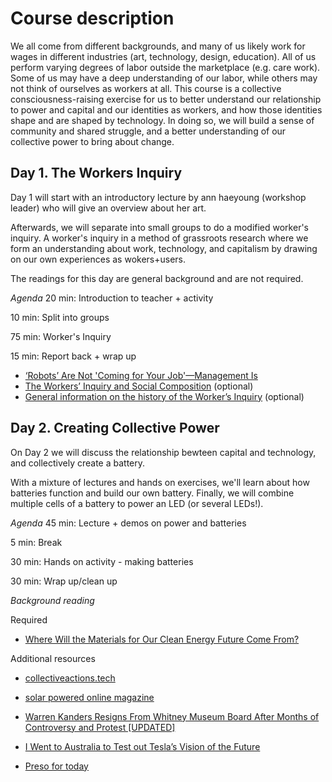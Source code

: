 # Course description

We all come from different backgrounds, and many of us likely work for wages in different industries (art, technology, design, education). All of us perform varying degrees of labor outside the marketplace (e.g. care work). Some of us may have a deep understanding of our labor, while others may not think of ourselves as workers at all. This course is a collective consciousness-raising exercise for us to better understand our relationship to power and capital and our identities as workers, and how those identities shape and are shaped by technology. In doing so, we will build a sense of community and shared struggle, and a better understanding of our collective power to bring about change.

## Day 1. The Workers Inquiry
Day 1 will start with an introductory lecture by ann haeyoung (workshop leader) who will give an overview about her art.

Afterwards, we will separate into small groups to do a modified worker's inquiry. A worker's inquiry in a method of grassroots research where we form an understanding about work, technology, and capitalism by drawing on our own experiences as wokers+users.

The readings for this day are general background and are not required.

*Agenda*
20 min: Introduction to teacher + activity

10 min: Split into groups

75 min: Worker's Inquiry

15 min: Report back + wrap up

* [‘Robots’ Are Not 'Coming for Your Job'—Management Is](https://gizmodo.com/robots-are-not-coming-for-your-job-management-is-1835127820)
* [The Workers’ Inquiry and Social Composition](https://notesfrombelow.org/article/workers-inquiry-and-social-composition) (optional)
* [General information on the history of the Worker’s Inquiry](https://www.viewpointmag.com/2013/09/27/workers-inquiry-a-genealogy/) (optional)

## Day 2. Creating Collective Power
On Day 2 we will discuss the relationship bewteen capital and technology, and collectively create a battery.

With a mixture of lectures and hands on exercises, we'll learn about how batteries function and build our own battery. Finally, we will combine multiple cells of a battery to power an LED (or several LEDs!).

*Agenda*
45 min: Lecture + demos on power and batteries

5 min: Break

30 min: Hands on activity - making batteries

30 min: Wrap up/clean up


*Background reading*

Required
* [Where Will the Materials for Our Clean Energy Future Come From?](https://www.theverge.com/2019/2/15/18226210/energy-renewables-materials-mining-environment-neodymium-copper-lithium-cobalt)

Additional resources
* [collectiveactions.tech](https://collectiveactions.tech/)
* [solar powered online magazine](https://solar.lowtechmagazine.com)
* [Warren Kanders Resigns From Whitney Museum Board After Months of Controversy and Protest [UPDATED]](https://hyperallergic.com/511052/warren-kanders-resigns/)
* [I Went to Australia to Test out Tesla’s Vision of the Future](https://www.theverge.com/2019/6/25/18715585/tesla-australia-renewable-energy-houses-electrical-grid-battery-installation)

* [Preso for today](https://docs.google.com/presentation/d/184eplCuQ6dYwFhqJljZ8sKIXIgXpPoBG9Kff1RXpSo4/edit?usp=sharing)